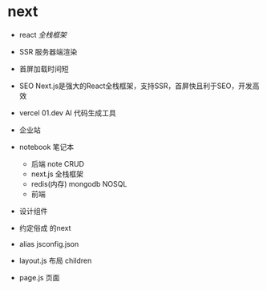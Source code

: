# next
- react *全栈框架*
 - SSR 服务器端渲染
  - 首屏加载时间短
  - SEO
  Next.js是强大的React全栈框架，支持SSR，首屏快且利于SEO，开发高效
- vercel
 01.dev AI 代码生成工具
 - 企业站

- notebook 笔记本
  - 后端 note CRUD
   - next.js 全栈框架
   - redis(内存) mongodb NOSQL 
   - 前端


- 设计组件


- 约定俗成 的next
 - alias jsconfig.json
 - layout.js 布局
  children
 - page.js 页面